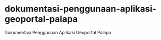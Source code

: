 # dokumentasi-penggunaan-aplikasi-geoportal-palapa
Dokumentasi Penggunaan Aplikasi Geoportal Palapa
